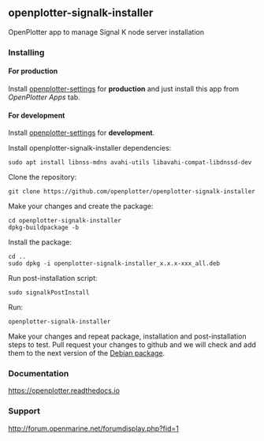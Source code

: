 ## openplotter-signalk-installer

OpenPlotter app to manage Signal K node server installation

### Installing

#### For production

Install [openplotter-settings](https://github.com/openplotter/openplotter-settings) for **production** and just install this app from *OpenPlotter Apps* tab.

#### For development

Install [openplotter-settings](https://github.com/openplotter/openplotter-settings) for **development**.

Install openplotter-signalk-installer dependencies:

`sudo apt install libnss-mdns avahi-utils libavahi-compat-libdnssd-dev`

Clone the repository:

`git clone https://github.com/openplotter/openplotter-signalk-installer`

Make your changes and create the package:

```
cd openplotter-signalk-installer
dpkg-buildpackage -b
```

Install the package:

```
cd ..
sudo dpkg -i openplotter-signalk-installer_x.x.x-xxx_all.deb
```

Run post-installation script:

`sudo signalkPostInstall`

Run:

`openplotter-signalk-installer`

Make your changes and repeat package, installation and post-installation steps to test. Pull request your changes to github and we will check and add them to the next version of the [Debian package](https://cloudsmith.io/~openplotter/repos/openplotter/packages/).

### Documentation

https://openplotter.readthedocs.io

### Support

http://forum.openmarine.net/forumdisplay.php?fid=1
